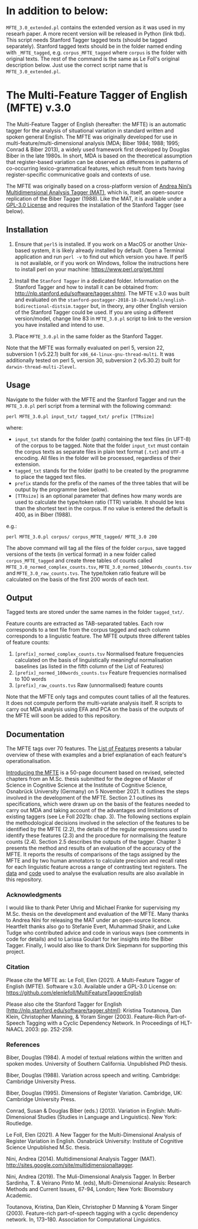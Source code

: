 # In addition to below:
`MFTE_3.0_extended.pl` contains the extended version as it was used in my researh paper. A more recent version will be released in Python (link tbd). This script needs Stanford Tagger tagged texts (should be tagged separately). Stanford tagged texts should be in the folder named ending with `_MFTE_tagged`, e.g. `corpus_MFTE_tagged` where `corpus` is the folder with original texts. The rest of the command is the same as Le Foll's original description below. Just use the correct script name that is `MFTE_3.0_extended.pl`.

# The Multi-Feature Tagger of English (MFTE) v.3.0

The Multi-Feature Tagger of English (hereafter: the MFTE) is an automatic tagger for the analysis of situational variation in standard written and spoken general English. The MFTE was originally developed for use in multi-feature/multi-dimensional analysis (MDA; Biber 1984; 1988; 1995; Conrad & Biber 2013), a widely used framework first developed by Douglas Biber in the late 1980s. In short, MDA is based on the theoretical assumption that register-based variation can be observed as differences in patterns of co-occurring lexico-grammatical features, which result from texts having register-specific communicative goals and contexts of use.

The MFTE was originally based on a cross-platform version of [Andrea Nini’s Multidimensional Analysis Tagger (MAT)](https://github.com/andreanini/multidimensionalanalysistagger), which is, itself, an open-source replication of the Biber Tagger (1988). Like the MAT, it is available under a [GPL-3.0 License](/LICENSE) and requires the installation of the Stanford Tagger (see below). 

## Installation

1. Ensure that `perl5` is installed. If you work on a MacOS or another Unix-based system, it is likely already installed by default. Open a Terminal application and run `perl -v` to find out which version you have. If perl5 is not available, or if you work on Windows, follow the instructions here to install perl on your machine: https://www.perl.org/get.html

2. Install the `Stanford Tagger` in a dedicated folder. Information on the Stanford Tagger and how to install it can be obtained from: http://nlp.stanford.edu/software/tagger.shtml. The MFTE v.3.0 was built and evaluated on the ```stanford-postagger-2018-10-16/models/english-bidirectional-distsim.tagger``` but, in theory, any other English version of the Stanford Tagger could be used. If you are using a different version/model, change line 83 in `MFTE_3.0.pl` script to link to the version you have installed and intend to use.

3. Place `MFTE_3.0.pl` in the same folder as the Stanford Tagger.

Note that the MFTE was formally evaluated on perl 5, version 22, subversion 1 (v5.22.1) built for `x86_64-linux-gnu-thread-multi`. It was additionally tested on perl 5, version 30, subversion 2 (v5.30.2) built for `darwin-thread-multi-2level`.

## Usage

Navigate to the folder with the MFTE and the Stanford Tagger and run the `MFTE_3.0.pl` perl script from a terminal with the following command:

```
perl MFTE_3.0.pl input_txt/ tagged_txt/ prefix [TTRsize]
```

where:
- ```input_txt``` stands for the folder (path) containing the text files (in UFT-8) of the corpus to be tagged. Note that the folder ```input_txt``` must contain the corpus texts as separate files in plain text format (```.txt```) and ```UTF-8``` encoding.  All files in the folder will be processed, regardless of their extension.  
- ```tagged_txt``` stands for the folder (path) to be created by the programme to place the tagged text files.
- ```prefix``` stands for the prefix of the names of the three tables that will be output by the programme (see below).
- ```[TTRsize]``` is an optional parameter that defines how many words are used to calculate the type/token ratio (TTR) variable. It should be less than the shortest text in the corpus. If no value is entered the default is 400, as in Biber (1988).

e.g.:
```
perl MFTE_3.0.pl corpus/ corpus_MFTE_tagged/ MFTE_3.0 200
```

The above command will tag all the files of the folder `corpus`, save tagged versions of the texts (in vertical format) in a new folder called `corpus_MFTE_tagged` and create three tables of counts called ```MFTE_3.0_normed_complex_counts.tsv```, ```MFTE_3.0_normed_100words_counts.tsv``` and ```MFTE_3.0_raw_counts.tvs```. The type/token ratio feature will be calculated on the basis of the first 200 words of each text.

## Output

Tagged texts are stored under the same names in the folder ```tagged_txt/```.

Feature counts are extracted as TAB-separated tables. Each row corresponds to a text file from the corpus tagged and each column corresponds to a linguistic feature. The MFTE outputs three different tables of feature counts:
1.	```[prefix]_normed_complex_counts.tsv```            Normalised feature frequencies calculated on the basis of linguistically meaningful normalisation baselines (as listed in the fifth column of the List of Features)
2.	```[prefix]_normed_100words_counts.tsv```            Feature frequencies normalised to 100 words
3.	```[prefix]_raw_counts.tvs```                         Raw (unnormalised) feature counts

Note that the MFTE only tags and computes count tallies of all the features. It does not compute perform the multi-variate analysis itself. R scripts to carry out MDA analysis using EFA and PCA on the basis of the outputs of the MFTE will soon be added to this repository.

## Documentation

The MFTE tags over 70 features. The [List of Features](tables/ListFullMDAFeatures_v3.0.pdf) presents a tabular overview of these with examples and a brief explanation of each feature's operationalisation.

[Introducing the MFTE](/Introducing_the_MFTE_v3.0.pdf) is a 50-page document based on revised, selected chapters from an M.Sc. thesis submitted for the degree of Master of Science in Cognitive Science at the Institute of Cognitive Science, Osnabrück University (Germany) on 5 November 2021. It outlines the steps involved in the development of the MFTE. Section 2.1 outlines its specifications, which were drawn up on the basis of the features needed to carry out MDA and taking account of the advantages and limitations of existing taggers (see Le Foll 2021b: chap. 3). The following sections explain the methodological decisions involved in the selection of the features to be identified by the MFTE (2.2), the details of the regular expressions used to identify these features (2.3) and the procedure for normalising the feature counts (2.4). Section 2.5 describes the outputs of the tagger. Chapter 3 presents the method and results of an evaluation of the accuracy of the MFTE. It reports the results of comparisons of the tags assigned by the MFTE and by two human annotators to calculate precision and recall rates for each linguistic feature across a range of contrasting text registers. The [data](data) and [code](code/TaggerTestResults.Rmd) used to analyse the evaluation results are also available in this repository.

### Acknowledgments

I would like to thank Peter Uhrig and Michael Franke for supervising my M.Sc. thesis on the development and evaluation of the MFTE. Many thanks to Andrea Nini for releasing the MAT under an open-source licence. Heartfelt thanks also go to Stefanie Evert, Muhammad Shakir, and Luke Tudge who contributed advice and code in various ways (see comments in code for details) and to Larissa Goulart for her insights into the Biber Tagger. Finally, I would also like to thank Dirk Siepmann for supporting this project. 

### Citation

Please cite the MFTE as: 
Le Foll, Elen (2021). A Multi-Feature Tagger of English (MFTE). Software v.3.0. 
Available under a GPL-3.0 License on: https://github.com/elenlefoll/MultiFeatureTaggerEnglish

Please also cite the Stanford Tagger for English [http://nlp.stanford.edu/software/tagger.shtml]:
Kristina Toutanova, Dan Klein, Christopher Manning, & Yoram Singer (2003). Feature-Rich Part-of-Speech Tagging with a Cyclic Dependency Network. In Proceedings of HLT-NAACL 2003: pp. 252-259. 

### References

Biber, Douglas (1984). A model of textual relations within the written and spoken modes. University of Southern California. Unpublished PhD thesis.

Biber, Douglas (1988). Variation across speech and writing. Cambridge: Cambridge University Press. 

Biber, Douglas (1995). Dimensions of Register Variation. Cambridge, UK: Cambridge University Press.

Conrad, Susan & Douglas Biber (eds.) (2013). Variation in English: Multi-Dimensional Studies (Studies in Language and Linguistics). New York: Routledge.

Le Foll, Elen (2021). A New Tagger for the Multi-Dimensional Analysis of Register Variation in English. Osnabrück University: Institute of Cognitive Science Unpublished M.Sc. thesis.

Nini, Andrea (2014). Multidimensional Analysis Tagger (MAT). http://sites.google.com/site/multidimensionaltagger.

Nini, Andrea (2019). The Muli-Dimensional Analysis Tagger. In Berber Sardinha, T. & Veirano Pinto M. (eds), Multi-Dimensional Analysis: Research Methods and Current Issues, 67-94, London; New York: Bloomsbury Academic.

Toutanova, Kristina, Dan Klein, Christopher D Manning & Yoram Singer (2003). Feature-rich part-of-speech tagging with a cyclic dependency network. In, 173–180. Association for Computational Linguistics.
